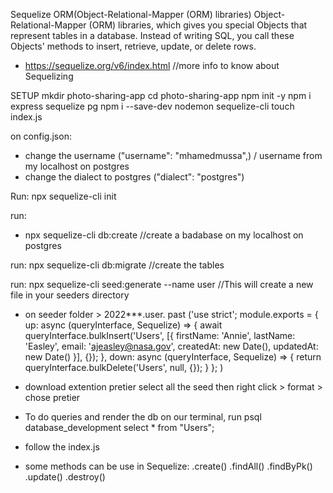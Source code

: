 
Sequelize ORM(Object-Relational-Mapper (ORM) libraries)
Object-Relational-Mapper (ORM) libraries, which gives you special Objects that represent tables in a database. Instead of writing SQL, you call these Objects' methods to insert, retrieve, update, or delete rows.

- https://sequelize.org/v6/index.html  //more info to know about Sequelizing

SETUP
mkdir photo-sharing-app
cd photo-sharing-app
npm init -y
npm i express sequelize pg
npm i --save-dev nodemon sequelize-cli
touch index.js


on config.json:
- change the username ("username": "mhamedmussa",) / username from my localhost on postgres
- change the dialect to postgres ("dialect": "postgres")


Run:
npx sequelize-cli init

run:
- npx sequelize-cli db:create  //create a badabase on my localhost on postgres


run:
npx sequelize-cli db:migrate //create the tables

run:
npx sequelize-cli seed:generate --name user //This will create a new file in your seeders directory

- on seeder folder > 2022***.user.
past
('use strict'; module.exports = { up: async (queryInterface, Sequelize) => { await queryInterface.bulkInsert('Users', [{ firstName: 'Annie', lastName: 'Easley', email: 'ajeasley@nasa.gov', createdAt: new Date(), updatedAt: new Date() }], {}); }, down: async (queryInterface, Sequelize) => { return queryInterface.bulkDelete('Users', null, {}); } }; )


- download extention pretier
select all the seed then right click > format > chose pretier




- To do queries and render the db on our terminal, run
      psql database_development
      select * from "Users";


- follow the index.js

- some methods can be use in Sequelize:
.create()
.findAll()
.findByPk()
.update()
.destroy()



